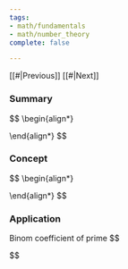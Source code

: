 ```yaml
---
tags:
- math/fundamentals
- math/number_theory
complete: false

---
```


[[#|Previous]]   [[#|Next]]

### Summary
$$
\begin{align*}

\end{align*}
$$

### Concept

$$
\begin{align*}

\end{align*}
$$

### Application
Binom coefficient of prime
$$

$$

